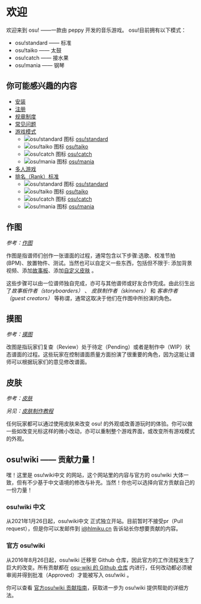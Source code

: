 # 欢迎

欢迎来到 osu! ——一款由 peppy 开发的音乐游戏。
osu!目前拥有以下模式：

* osu!standard —— 标准
* osu!taiko —— 太鼓
* osu!catch —— 接水果
* osu!mania —— 钢琴

## 你可能感兴趣的内容

* [安装](an-zhuang/windows.md)
* [注册](registration.md)
* [规章制度](rules.md)
* [常见问题](faq.md)
* [游戏模式](game_mode.md)
  * ![osu!standard 图标](https://osu.ppy.sh/wiki/shared/mode/osu.png) [osu!standard](you-xi-mo-shi/osu!standard.md)
  * ![osu!taiko 图标](https://osu.ppy.sh/wiki/shared/mode/taiko.png) [osu!taiko](you-xi-mo-shi/osu!taiko.md)
  * ![osu!catch 图标](https://osu.ppy.sh/wiki/shared/mode/catch.png) [osu!catch](you-xi-mo-shi/osu!catch.md)
  * ![osu!mania 图标](https://osu.ppy.sh/wiki/shared/mode/mania.png) [osu!mania](you-xi-mo-shi/osu!mania.md)
* [多人游戏](multi.md)
* [排名（Rank）标准](ranking_criteria.md)
  * ![osu!standard 图标](https://osu.ppy.sh/wiki/shared/mode/osu.png) [osu!standard](pai-ming-biao-zhun/osu!standard.md)
  * ![osu!taiko 图标](https://osu.ppy.sh/wiki/shared/mode/taiko.png) [osu!taiko](pai-ming-biao-zhun/osu!taiko.md)
  * ![osu!catch 图标](https://osu.ppy.sh/wiki/shared/mode/catch.png) [osu!catch](pai-ming-biao-zhun/osu!catch.md)
  * ![osu!mania 图标](https://osu.ppy.sh/wiki/shared/mode/mania.png) [osu!mania](pai-ming-biao-zhun/osu!mania.md)

## 作图

_参考：[作图](beatmapping.md)_

作图是指谱师们创作一张谱面的过程，通常包含以下步骤:选歌、校准节拍(BPM)、放置物件、测试。当然也可以自定义一些东西，包括但不限于: 添加背景视频、添加[故事板](storyboarding.md)、添加[自定义皮肤](skinning.md) 。

这些步骤可以由一位谱师独自完成，亦可与其他谱师或好友合作完成。由此衍生出了*故事板作者（storyboarders）* 、 *皮肤制作者（skinners）* 和 *客串作者（guest creators）* 等称谓，通常这取决于他们在作图中所扮演的角色。

## 摸图

_参考：[摸图](modding.md)_

改图是指玩家们复查（Review）处于待定（Pending）或者是制作中（WIP）状态谱面的过程。这些玩家在控制谱面质量方面扮演了很重要的角色，因为这能让谱师可以根据玩家们的意见修改谱面。

## 皮肤

_参考：[皮肤](skinning.md)_

_另见：[皮肤制作教程](skinning_tutorial.md)_

任何玩家都可以通过使用皮肤来改变 osu! 的外观或改善游玩时的体验。你可以做一些如改变光标这样的微小改动，亦可以重制整个游戏界面，或改变所有游戏模式的外观。

## osu!wiki —— 贡献力量！

嘿！这里是 osu!wiki中文 的网站，这个网站里的内容与官方的 osu!wiki 大体一致，但有不少基于中文语境的修改与补充。当然！你也可以选择向官方贡献自己的一份力量！

### osu!wiki 中文

从2021年1月26日起，osu!wiki中文 正式独立开站。目前暂时不接受pr（Pull request），但是你可以发邮件到 i@hlmiku.cn 告诉站长你想要贡献的内容。

### 官方 osu!wiki

从2016年8月26日起，osu!wiki 迁移至 Github 仓库，因此官方的工作流程发生了巨大的改变。所有贡献都在 [osu-wiki 的 Github 仓库](https://github.com/ppy/osu-wiki) 内进行，任何改动都必须被审阅并得到批准（Approved）才能被写入 osu!wiki 。

你可以查看 [官方osu!wiki 贡献指南](osu!wiki_contribution_guide.md)，获取进一步为 osu!wiki 提供帮助的详细方法。
